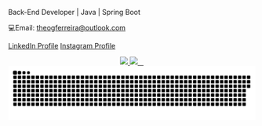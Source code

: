 Back-End Developer | Java | Spring Boot

💻Email: theogferreira@outlook.com

[LinkedIn Profile](https://www.linkedin.com/in/theodoro-ferreira-b3597622b/)
[Instagram Profile](https://www.instagram.com/theodorogferreira/)

<div align="center">
  <a href="https://github.com/theodoroferreira">
    <img height="165em" src="https://github-readme-stats.vercel.app/api?username=theodoroferreira&show_icons=true&theme=radical"/>
    <img height="165em" src="https://github-readme-stats.vercel.app/api/top-langs/?username=theodoroferreira&layout=compact&theme=radical"/>
  </a>
</div>

<picture>
  <source media="(prefers-color-scheme: dark)" srcset="https://raw.githubusercontent.com/theodoroferreira/theodoroferreira/output/github-contribution-grid-snake-dark.svg">
  <source media="(prefers-color-scheme: light)" srcset="https://raw.githubusercontent.com/theodoroferreira/theodoroferreira/output/github-contribution-grid-snake.svg">
  <img alt="github contribution grid snake animation" src="https://raw.githubusercontent.com/theodoroferreira/theodoroferreira/output/github-contribution-grid-snake.svg">
</picture>
